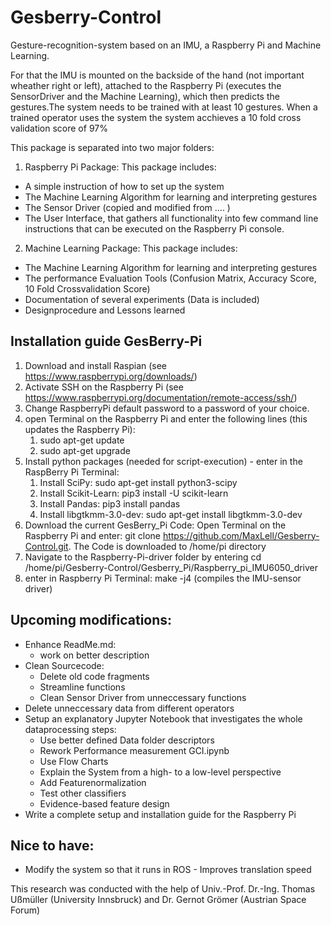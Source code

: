 # Gesberry-Control
Gesture-recognition-system based on an IMU, a Raspberry Pi and Machine Learning. 


For that the IMU is mounted on the backside of the hand (not important wheather right or left),
attached to the Raspberry Pi (executes the SensorDriver and the Machine Learning), which then
predicts the gestures.The system needs to be trained with at least 10 gestures. 
When a trained operator uses the system the system acchieves a 10 fold cross validation score of
97%

This package is separated into two major folders: 
1. Raspberry Pi Package: This package includes:
  - A simple instruction of how to set up the system
  - The Machine Learning Algorithm for learning and interpreting gestures
  - The Sensor Driver (copied and modified from .... )
  - The User Interface, that gathers all functionality into few command line instructions that can be
    executed on the Raspberry Pi console.

2. Machine Learning Package: This package includes:
  - The Machine Learning Algorithm for learning and interpreting gestures
  - The performance Evaluation Tools (Confusion Matrix, Accuracy Score, 10 Fold Crossvalidation Score)
  - Documentation of several experiments (Data is included)
  - Designprocedure and Lessons learned

## Installation guide GesBerry-Pi

1. Download and install Raspian (see https://www.raspberrypi.org/downloads/)
2. Activate SSH on the Raspberry Pi (see https://www.raspberrypi.org/documentation/remote-access/ssh/)
3. Change RaspberryPi default password to a password of your choice. 
4. open Terminal on the Raspberry Pi and enter the following lines (this updates the Raspberry Pi):
	1. sudo apt-get update
	2. sudo apt-get upgrade
5. Install python packages (needed for script-execution) - enter in the RaspBerry Pi Terminal:
	1. Install SciPy: sudo apt-get install python3-scipy
	2. Install Scikit-Learn: pip3 install -U scikit-learn
	3. Install Pandas: pip3 install pandas
	4. Install libgtkmm-3.0-dev: sudo apt-get install libgtkmm-3.0-dev
6. Download the current GesBerry_Pi Code: Open Terminal on the Raspberry Pi and enter: git clone https://github.com/MaxLell/Gesberry-Control.git.
   The Code is downloaded to /home/pi directory
7. Navigate to the Raspberry-Pi-driver folder by entering cd /home/pi/Gesberry-Control/Gesberry_Pi/Raspberry_pi_IMU6050_driver
8. enter in Raspberry Pi Terminal: make -j4 (compiles the IMU-sensor driver)

## Upcoming modifications:
- Enhance ReadMe.md:
    - work on better description
- Clean Sourcecode: 
	- Delete old code fragments
	- Streamline functions
    - Clean Sensor Driver from unneccessary functions
- Delete unneccessary data from different operators
- Setup an explanatory Jupyter Notebook that investigates the whole dataprocessing steps: 
    - Use better defined Data folder descriptors
    - Rework Performance measurement GCI.ipynb
    - Use Flow Charts
    - Explain the System from a high- to a low-level perspective
    - Add Featurenormalization
    - Test other classifiers
    - Evidence-based feature design
- Write a complete setup and installation guide for the Raspberry Pi

## Nice to have:
- Modify the system so that it runs in ROS - Improves translation speed

This research was conducted with the help of Univ.-Prof. Dr.-Ing. Thomas Ußmüller (University Innsbruck) and Dr. Gernot Grömer (Austrian Space Forum)


